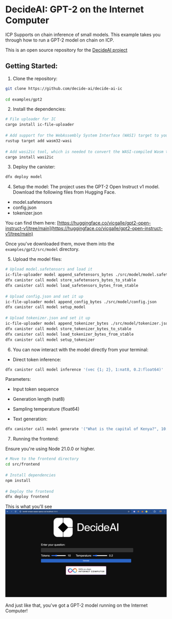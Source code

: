 # DecideAI: GPT-2 on the Internet Computer
ICP Supports on chain inference of small models. This example takes you through how to run a GPT-2 model on chain on ICP. 

This is an open source repository for the [DecideAI project](https://github.com/decide-ai/decide-ai-ic/)

## Getting Started: 

1. Clone the repository:
```bash
git clone https://github.com/decide-ai/decide-ai-ic 

cd examples/gpt2
``` 

2. Install the dependencies:

```bash
# File uploader for IC
cargo install ic-file-uploader 

# Add support for the WebAssembly System Interface (WASI) target to your Rust toolchain
rustup target add wasm32-wasi 

# Add wasi2ic tool, which is needed to convert the WASI-compiled Wasm to IC-compatible Wasm
cargo install wasi2ic
``` 

3. Deploy the canister:
```bash
dfx deploy model       
``` 

4. Setup the model: 
The project uses the GPT-2 Open Instruct v1 model. Download the following files from Hugging Face. 
- model.safetensors
- config.json
- tokenizer.json

You can find them here: [https://huggingface.co/vicgalle/gpt2-open-instruct-v1/tree/main](https://huggingface.co/vicgalle/gpt2-open-instruct-v1/tree/main)

Once you've downloaded them, move them into the ``examples/gpt2/src/model`` directory.  

5. Upload the model files:

```bash
# Upload model.safetensors and load it
ic-file-uploader model append_safetensors_bytes ./src/model/model.safetensors 
dfx canister call model store_safetensors_bytes_to_stable
dfx canister call model load_safetensors_bytes_from_stable

# Upload config.json and set it up
ic-file-uploader model append_config_bytes ./src/model/config.json    
dfx canister call model setup_model 

# Upload tokenizer.json and set it up
ic-file-uploader model append_tokenizer_bytes ./src/model/tokenizer.json
dfx canister call model store_tokenizer_bytes_to_stable
dfx canister call model load_tokenizer_bytes_from_stable
dfx canister call model setup_tokenizer
``` 

6. You can now interact with the model directly from your terminal:

- Direct token inference:
```bash
dfx canister call model inference '(vec {1; 2}, 1:nat8, 0.2:float64)'
``` 

Parameters:
  - Input token sequence
  - Generation length (nat8)
  - Sampling temperature (float64)

- Text generation:
```bash 
dfx canister call model generate '("What is the capital of Kenya?", 10:nat8, 0.2:float64)'
``` 

7. Running the frontend: 

Ensure you're using Node 21.0.0 or higher.

```bash
# Move to the frontend directory
cd src/frontend 

# Install dependencies
npm install 

# Deploy the frontend
dfx deploy frontend 
``` 

This is what you'll see ![UI](./UI.png)

And just like that, you've got a GPT-2 model running on the Internet Computer! 



